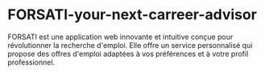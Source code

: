 # FORSATI-your-next-carreer-advisor
FORSATI est une application web innovante et intuitive conçue pour révolutionner la recherche d'emploi. Elle offre un service personnalisé qui propose des offres d'emploi adaptées à vos préférences et à votre profil professionnel.
